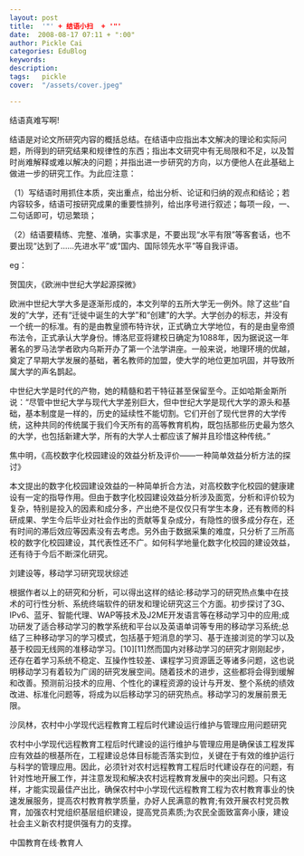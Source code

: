 ```yaml
---
layout: post  
title:  '"' + 结语小扫  + '"'
date:  2008-08-17 07:11 + ":00" 
author: Pickle Cai  
categories: EduBlog  
keywords: 
description:   
tags:	pickle   
cover:  "/assets/cover.jpeg"  

---  
```

    
结语真难写啊!



 



结语是对论文所研究内容的概括总结。在结语中应指出本文解决的理论和实际问题，所得到的研究结果和规律性的东西；指出本文研究中有无局限和不足，以及暂时尚难解释或难以解决的问题；并指出进一步研究的方向，以方便他人在此基础上做进一步的研究工作。为此应注意：



（1）写结语时用抓住本质，突出重点，给出分析、论证和归纳的观点和结论；若内容较多，结语可按研究成果的重要性排列，给出序号进行叙述；每项一段，一、二句话即可，切忌繁琐；



（2）结语要精练、完整、准确，实事求是，不要出现“水平有限”等客套话，也不要出现“达到了……先进水平”或“国内、国际领先水平”等自我评语。



 



 



eg：



 



贺国庆，《欧洲中世纪大学起源探微》



欧洲中世纪大学大多是逐渐形成的，本文列举的五所大学无一例外。除了这些“自发的”大学，还有“迁徙中诞生的大学”和“创建”的大学。大学创办的标志，并没有一个统一的标准。有的是由教皇颁布特许状，正式确立大学地位，有的是由皇帝颁布法令，正式承认大学身份。博洛尼亚将建校日确定为1088年，因为据说这一年著名的罗马法学者欧内乌斯开办了第一个法学讲座。一般来说，地理环境的优越，奠定了早期大学发展的基础，著名教师的加盟，使大学的地位更加巩固，并导致所属大学的声名鹊起。



中世纪大学是时代的产物，她的精髓和若干特征甚至保留至今。正如哈斯金斯所说：“尽管中世纪大学与现代大学差别巨大，但中世纪大学是现代大学的源头和基础，基本制度是一样的，历史的延续性不能切割。它们开创了现代世界的大学传统，这种共同的传统属于我们今天所有的高等教育机构，既包括那些历史最为悠久的大学，也包括新建大学，所有的大学人士都应该了解并且珍惜这种传统。”



 



焦中明，《高校数字化校园建设的效益分析及评价——一种简单效益分析方法的探讨》



本文提出的数字化校园建设效益的一种简单折合方法，对高校数字化校园的健康建设有一定的指导作用。但由于数字化校园建设效益分析涉及面宽，分析和评价较为复杂，特别是投入的因素和成分多，产出绝不是仅仅只有学生本身，还有教师的科研成果、学生今后毕业对社会作出的贡献等复杂成分，有隐性的很多成分存在，还有时间的滞后效应等因素没有去考虑。另外由于数据采集的难度，只分析了三所高校的数字化校园建设，其代表性还不广。如何科学地量化数字化校园的建设效益，还有待于今后不断深化研究。



 



刘建设等，移动学习研究现状综述



根据作者以上的研究和分析，可以得出这样的结论:移动学习的研究热点集中在技术的可行性分析、系统终端软件的研发和理论研究这三个方面。初步探讨了3G、IPv6、蓝牙、智能代理、WAP等技术及J2ME开发语言等在移动学习中的应用;成功研发了适合移动学习的教学系统和平台以及英语单词等专用的移动学习系统;总结了三种移动学习的学习模式，包括基于短消息的学习、基于连接浏览的学习以及基于校园无线网的准移动学习。[10][11]然而国内对移动学习的研究才刚刚起步，还存在着学习系统不稳定、互操作性较差、课程学习资源匮乏等诸多问题，这也说明移动学习有着较为广阔的研究发展空间。随着技术的进步，这些都将会得到缓解和改善。预测前沿技术的应用、个性化的课程资源的设计与开发、整个系统的绩效改进、标准化问题等，将成为以后移动学习的研究热点。移动学习的发展前景无限。



 



沙凤林，农村中小学现代远程教育工程后时代建设运行维护与管理应用问题研究



农村中小学现代远程教育工程后时代建设的运行维护与管理应用是确保该工程发挥应有效益的根基所在，工程建设总体目标能否落实到位，关键在于有效的维护运行与科学的管理应用。因此，必须针对农村远程教育工程后时代建设存在的问题，有针对性地开展工作，并注意发现和解决农村远程教育发展中的突出问题。只有这样，才能实现最佳产出比，确保农村中小学现代远程教育工程为农村教育事业的快速发展服务，提高农村教育教学质量，办好人民满意的教育;有效开展农村党员教育，加强农村党组织基层组织建设，提高党员素质;为农民全面致富奔小康，建设社会主义新农村提供强有力的支撑。



 



		    
 中国教育在线·教育人

